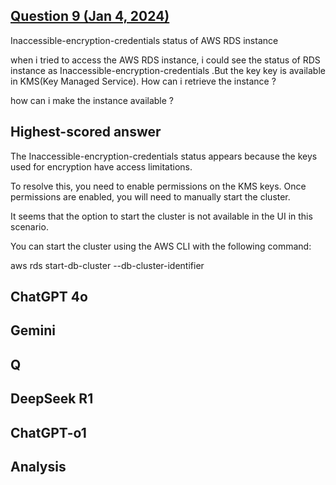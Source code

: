 ## [Question 9 (Jan 4, 2024)](https://stackoverflow.com/questions/77756208/inaccessible-encryption-credentials-status-of-aws-rds-instance)

Inaccessible-encryption-credentials status of AWS RDS instance

when i tried to access the AWS RDS instance, i could see the status of RDS instance as Inaccessible-encryption-credentials .But the key key is available in KMS(Key Managed Service). How can i retrieve the instance ?

how can i make the instance available ?


## Highest-scored answer 



The Inaccessible-encryption-credentials status appears because the keys used for encryption have access limitations.

To resolve this, you need to enable permissions on the KMS keys. Once permissions are enabled, you will need to manually start the cluster.

It seems that the option to start the cluster is not available in the UI in this scenario.

You can start the cluster using the AWS CLI with the following command:

aws rds start-db-cluster --db-cluster-identifier <cluster-identifier>


## ChatGPT 4o



## Gemini



## Q



## DeepSeek R1



## ChatGPT-o1



## Analysis 



